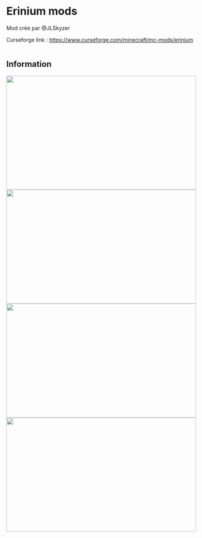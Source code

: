 # Erinium mods

Mod crée par @JLSkyzer

Curseforge link : https://www.curseforge.com/minecraft/mc-mods/erinium

<img alt="" src="https://img.shields.io/github/last-commit/JLSkyzer/erinium?color=lightgrey&label=Last%20update">

<h2>Information</h2>

<img src="https://i.imgur.com/uu3BrwV.png" width="500" height="300" />
<img src="https://i.imgur.com/9l3450w.png" width="500" height="300" />
<img src="https://i.imgur.com/4yiKHua.png" width="500" height="300" />
<img src="https://i.imgur.com/mQLKyAW.png" width="500" height="300" />

